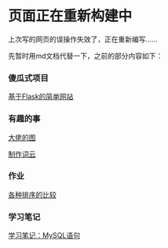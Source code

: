 # 页面正在重新构建中

上次写的网页的误操作失效了，正在重新编写……

先暂时用md文档代替一下，之前的部分内容如下：

### 傻瓜式项目

[基于Flask的简单网站](https://github.com/EncodingErrors/Try-to-write-something/blob/master/%E5%82%BB%E7%93%9C%E5%BC%8F%E9%A1%B9%E7%9B%AE%EF%BC%9A%E5%9F%BA%E4%BA%8EFlask%E7%9A%84%E7%AE%80%E5%8D%95%E7%BD%91%E7%AB%99.md)

### 有趣的事

[大佬的图](https://github.com/EncodingErrors/Try-to-write-something/blob/master/%E6%9C%89%E8%B6%A3%E7%9A%84%E4%BA%8B%EF%BC%9A%E5%A4%A7%E4%BD%AC%E7%9A%84%E5%9B%BE.md)

[制作词云](https://github.com/EncodingErrors/Try-to-write-something/blob/master/%E6%9C%89%E8%B6%A3%E7%9A%84%E4%BA%8B%EF%BC%9A%E5%88%B6%E4%BD%9C%E8%AF%8D%E4%BA%91.md)

### 作业

[各种排序的比较](https://github.com/EncodingErrors/Try-to-write-something/blob/master/%E4%BD%9C%E4%B8%9A%EF%BC%9A%E5%90%84%E7%A7%8D%E6%8E%92%E5%BA%8F%E7%9A%84%E6%AF%94%E8%BE%83.md)

### 学习笔记

[学习笔记：MySQL语句](https://github.com/EncodingErrors/Try-to-write-something/blob/master/%E5%AD%A6%E4%B9%A0%E7%AC%94%E8%AE%B0%EF%BC%9AMySQL%E8%AF%AD%E5%8F%A5.md)
